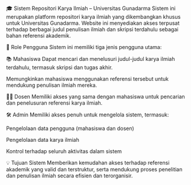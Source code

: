 🎓 Sistem Repositori Karya Ilmiah – Universitas Gunadarma
Sistem ini merupakan platform repositori karya ilmiah yang dikembangkan khusus untuk Universitas Gunadarma. Website ini menyediakan akses terpusat terhadap berbagai judul penulisan ilmiah dan skripsi terdahulu sebagai bahan referensi akademik.

👥 Role Pengguna
Sistem ini memiliki tiga jenis pengguna utama:

📚 Mahasiswa
Dapat mencari dan menelusuri judul-judul karya ilmiah terdahulu, termasuk skripsi dan tugas akhir.

Memungkinkan mahasiswa menggunakan referensi tersebut untuk mendukung penulisan ilmiah mereka.

👨‍🏫 Dosen
Memiliki akses yang sama dengan mahasiswa untuk pencarian dan penelusuran referensi karya ilmiah.

🛠️ Admin
Memiliki akses penuh untuk mengelola sistem, termasuk:

Pengelolaan data pengguna (mahasiswa dan dosen)

Pengelolaan data karya ilmiah

Kontrol terhadap seluruh aktivitas dalam sistem

💡 Tujuan Sistem
Memberikan kemudahan akses terhadap referensi akademik yang valid dan terstruktur, serta mendukung proses penelitian dan penulisan ilmiah secara efisien dan terorganisir.
